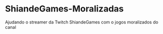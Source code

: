 # ShiandeGames-Moralizadas
Ajudando o streamer da Twitch ShiandeGames com o jogos moralizados do canal

